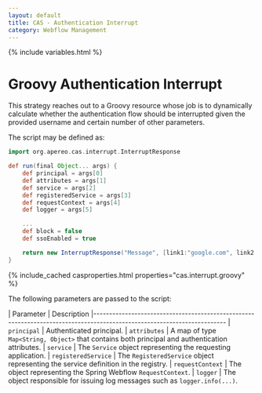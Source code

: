 ```yaml
---
layout: default
title: CAS - Authentication Interrupt
category: Webflow Management
---
```


{% include variables.html %}

# Groovy Authentication Interrupt

This strategy reaches out to a Groovy resource whose job is to dynamically 
calculate whether the authentication flow should be interrupted given the 
provided username and certain number of other parameters.

The script may be defined as:

```groovy
import org.apereo.cas.interrupt.InterruptResponse

def run(final Object... args) {
    def principal = args[0]
    def attributes = args[1]
    def service = args[2]
    def registeredService = args[3]
    def requestContext = args[4]
    def logger = args[5]

    ...
    def block = false
    def ssoEnabled = true

    return new InterruptResponse("Message", [link1:"google.com", link2:"yahoo.com"], block, ssoEnabled)
}
```

{% include_cached casproperties.html properties="cas.interrupt.groovy" %}

The following parameters are passed to the script:

| Parameter             | Description
|------------------------------------------------------------------------------------------------------------------------
| `principal`           | Authenticated principal.
| `attributes`          | A map of type `Map<String, Object>` that contains both principal and authentication attributes. 
| `service`             | The `Service` object representing the requesting application.
| `registeredService`   | The `RegisteredService` object representing the service definition in the registry.
| `requestContext`      | The object representing the Spring Webflow `RequestContext`.
| `logger`              | The object responsible for issuing log messages such as `logger.info(...)`.
